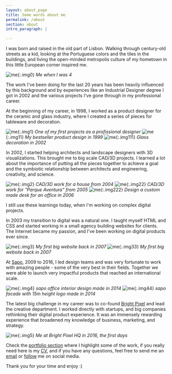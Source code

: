 ```yaml
---
layout: about_page
title: Some words about me
permalink: /about
section: about
intro_paragraph: |
 
---
```

I was born and raised in the old part of Lisbon. Walking through century-old streets as a kid, looking at the Portuguese colors and the tiles in the buildings, and living the open-minded metropolis culture of my hometown in this little European corner inspired me.

![me](/assets/img/work/various/me_at_4.jpg){:.img0} *Me when I was 4*

The work I've been doing for the last 20 years has been heavily influenced by this background and by experiences like an Industrial Designer degree I got in 2002 and the various projects I've gone through in my professional career.

At the beginning of my career, in 1998, I worked as a product designer for the ceramic and glass industry, where I created a series of pieces for tableware and decoration.

![me](/assets/img/work/various/glass_vase.jpg){:.img1} *One of my first projects as a profissional designer*
![me](/assets/img/work/various/glass_jars.jpg){:.img11} *My bestseller product design in 1999*
![me](/assets/img/work/various/glass_decoration2.jpg){:.img111} *Glass decoration in 2002*

In 2002, I started helping architects and landscape designers with 3D visualizations. This brought me to big scale CAD/3D projects. I learned a lot about the importance of putting all the pieces together to achieve a goal and the symbiotic relationship between architects and engineering, creativity, and science.

![me](/assets/img/work/various/house_in_caxias.jpg){:.img2} *CAD/3D work for a house from 2004*
![me](/assets/img/work/various/parque_aventura.jpg){:.img22} *CAD/3D work for "Parque Aventura" from 2005*
![me](/assets/img/work/various/work_desk.jpg){:.img222} *Design a custom made desk for an office in 2006*

I still use these learnings today, when I'm working on complex digital projects.

In 2003 my transition to digital was a natural one. I taught myself HTML and CSS and started working in a small agency building websites for clients. The Internet became my passion, and I've been working on digital products ever since.

![me](/assets/img/work/various/jular2.png){:.img3} *My first big website back in 2007*
![me](/assets/img/work/various/lugar_ao_sal.gif){:.img33} *My first big website back in 2007*

At [Sapo](https://www.sapo.pt/), 2009 to 2016, I led design teams and was very fortunate to work with amazing people - some of the very best in their fields. Together we were able to launch very impactful products that reached an international scale.

![me](/assets/img/work/various/sapo.jpg){:.img4} *sapo office interior design made in 2014*
![me](/assets/img/work/various/sapo2.jpg){:.img44} *sapo facade with 15m height logo made in 2014*

The latest big challenge in my career was to co-found [Bright Pixel](https://brpx.com/) and lead the creative department. I worked directly with startups, and big companies rethinking their digital product experience. It was an immensely rewarding experience that broadened my knowledge of business, marketing, and strategy. 

![me](/assets/img/work/various/me_working.jpg){:.img5} *Me at Bright Pixel HQ in 2016, the first days*

Check the [portfolio section](portfolio) where I highlight some of the work, if you really need here is my [CV](assets/cv.pdf), and if you have any questions, feel free to send me an [email](mailto:mail@nloureiro.com) or [follow](contact) me on social media.

Thank you for your time and enjoy :)

